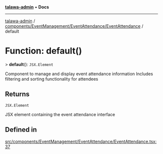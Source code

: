 [**talawa-admin**](../../../../../README.md) • **Docs**

***

[talawa-admin](../../../../../modules.md) / [components/EventManagement/EventAttendance/EventAttendance](../README.md) / default

# Function: default()

\> **default**(): `JSX.Element`

Component to manage and display event attendance information
Includes filtering and sorting functionality for attendees

## Returns

`JSX.Element`

JSX element containing the event attendance interface

## Defined in

[src/components/EventManagement/EventAttendance/EventAttendance.tsx:37](https://github.com/PalisadoesFoundation/talawa-admin/blob/d16b95ee179900e8e32a2296f14e948e6caea05b/src/components/EventManagement/EventAttendance/EventAttendance.tsx#L37)
